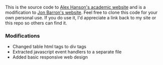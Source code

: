 This is the source code to [Alex Hanson's academic website](https://cs.umd.edu/~hanson/) and is a modification to [Jon Barron's website](https://github.com/jonbarron/website).
Feel free to clone this code for your own personal use. If you do use it, I'd appreciate a link back to my site or this repo so others can find it.

### Modifications
- Changed table html tags to div tags
- Extracted javascript event handlers to a separate file
- Added basic responsive web design
